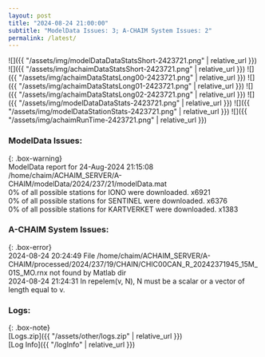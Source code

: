 ```yaml
---
layout: post
title: "2024-08-24 21:00:00"
subtitle: "ModelData Issues: 3; A-CHAIM System Issues: 2"
permalink: /latest/
---
```


![]({{ "/assets/img/modelDataDataStatsShort-2423721.png" | relative_url }})
![]({{ "/assets/img/achaimDataStatsShort-2423721.png" | relative_url }})
![]({{ "/assets/img/achaimDataStatsLong00-2423721.png" | relative_url }})
![]({{ "/assets/img/achaimDataStatsLong01-2423721.png" | relative_url }})
![]({{ "/assets/img/achaimDataStatsLong02-2423721.png" | relative_url }})
![]({{ "/assets/img/modelDataDataStats-2423721.png" | relative_url }})
![]({{ "/assets/img/modelDataStationStats-2423721.png" | relative_url }})
![]({{ "/assets/img/achaimRunTime-2423721.png" | relative_url }})


### ModelData Issues:  
  
{: .box-warning}  
 ModelData report for 24-Aug-2024 21:15:08   
 /home/chaim/ACHAIM_SERVER/A-CHAIM/modelData/2024/237/21/modelData.mat   
 0% of all possible stations for IONO were downloaded. x6921   
 0% of all possible stations for SENTINEL were downloaded. x6376   
 0% of all possible stations for KARTVERKET were downloaded. x1383   
  
### A-CHAIM System Issues:  
  
{: .box-error}  
2024-08-24 20:24:49 File /home/chaim/ACHAIM_SERVER/A-CHAIM/processed/2024/237/19/CHAIN/CHIC00CAN_R_20242371945_15M_01S_MO.rnx not found by Matlab dir  
2024-08-24 21:24:31 In repelem(v, N), N must be a scalar or a vector of length equal to v.  

### Logs:  
  
{: .box-note}  
[Logs.zip]({{ "/assets/other/logs.zip" | relative_url }})  
[Log Info]({{ "/logInfo" | relative_url }})  
